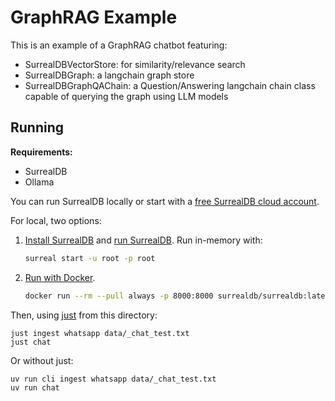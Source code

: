 # GraphRAG Example

This is an example of a GraphRAG chatbot featuring:

- SurrealDBVectorStore: for similarity/relevance search
- SurrealDBGraph: a langchain graph store
- SurrealDBGraphQAChain: a Question/Answering langchain chain class capable of querying the graph using LLM models

## Running

**Requirements:**
- SurrealDB
- Ollama

You can run SurrealDB locally or start with a [free SurrealDB cloud account](https://surrealdb.com/docs/cloud/getting-started).

For local, two options:
1. [Install SurrealDB](https://surrealdb.com/docs/surrealdb/installation) and [run SurrealDB](https://surrealdb.com/docs/surrealdb/installation/running). Run in-memory with:

    ```bash
    surreal start -u root -p root
    ```

2. [Run with Docker](https://surrealdb.com/docs/surrealdb/installation/running/docker).

    ```bash
    docker run --rm --pull always -p 8000:8000 surrealdb/surrealdb:latest start
    ```

Then, using [just](https://just.systems/man/en/packages.html) from this directory:

```shell
just ingest whatsapp data/_chat_test.txt
just chat
```

Or without just:

```shell
uv run cli ingest whatsapp data/_chat_test.txt
uv run chat
```
